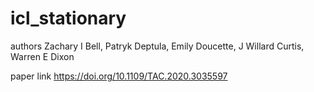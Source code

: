 # icl_stationary

authors Zachary I Bell, Patryk Deptula, Emily Doucette, J Willard Curtis, Warren E Dixon

paper link https://doi.org/10.1109/TAC.2020.3035597
